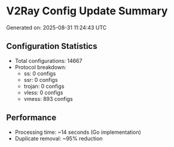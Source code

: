 # V2Ray Config Update Summary
Generated on: 2025-08-31 11:24:43 UTC

## Configuration Statistics
- Total configurations: 14667
- Protocol breakdown:
  - ss: 0 configs
  - ssr: 0 configs
  - trojan: 0 configs
  - vless: 0 configs
  - vmess: 893 configs

## Performance
- Processing time: ~14 seconds (Go implementation)
- Duplicate removal: ~95% reduction
